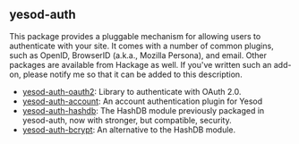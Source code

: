 ## yesod-auth

This package provides a pluggable mechanism for allowing users to authenticate
with your site. It comes with a number of common plugins, such as OpenID,
BrowserID (a.k.a., Mozilla Persona), and email. Other packages are available
from Hackage as well. If you've written such an add-on, please notify me so
that it can be added to this description.

* [yesod-auth-oauth2](https://hackage.haskell.org/package/yesod-auth-oauth2): Library to authenticate with OAuth 2.0.
* [yesod-auth-account](http://hackage.haskell.org/package/yesod-auth-account): An account authentication plugin for Yesod
* [yesod-auth-hashdb](http://www.stackage.org/package/yesod-auth-hashdb): The HashDB module previously packaged in yesod-auth, now with stronger, but compatible, security.
* [yesod-auth-bcrypt](https://hackage.haskell.org/package/yesod-auth-bcrypt): An alternative to the HashDB module.
